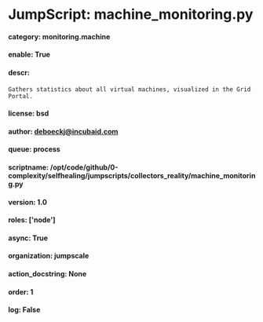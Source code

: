 
# JumpScript: machine_monitoring.py
        
#### category: monitoring.machine
#### enable: True
#### descr: 
```
Gathers statistics about all virtual machines, visualized in the Grid Portal.

```
#### license: bsd
#### author: deboeckj@incubaid.com
#### queue: process
#### scriptname: /opt/code/github/0-complexity/selfhealing/jumpscripts/collectors_reality/machine_monitoring.py
#### version: 1.0
#### roles: ['node']
#### async: True
#### organization: jumpscale
#### action_docstring: None
#### order: 1
#### log: False